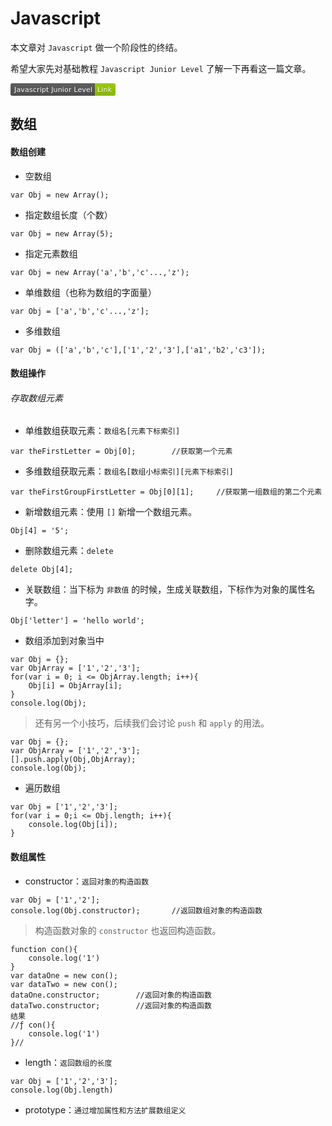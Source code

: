 # Javascript
本文章对 `Javascript` 做一个阶段性的终结。

希望大家先对基础教程 `Javascript Junior Level` 了解一下再看这一篇文章。

<a href="http://javascript-junior.biuxbiu.design/#/" target="_blank"><svg xmlns="http://www.w3.org/2000/svg" xmlns:xlink="http://www.w3.org/1999/xlink" width="168" height="20"><linearGradient id="b" x2="0" y2="100%"><stop offset="0" stop-color="#bbb" stop-opacity=".1"/><stop offset="1" stop-opacity=".1"/></linearGradient><clipPath id="a"><rect width="168" height="20" rx="3" fill="#fff"/></clipPath><g clip-path="url(#a)"><path fill="#555" d="M0 0h135v20H0z"/><path fill="#97ca00" d="M135 0h33v20H135z"/><path fill="url(#b)" d="M0 0h168v20H0z"/></g><g fill="#fff" text-anchor="middle" font-family="DejaVu Sans,Verdana,Geneva,sans-serif" font-size="110"> <text x="685" y="150" fill="#010101" fill-opacity=".3" transform="scale(.1)" textLength="1250">Javascript Junior Level</text><text x="685" y="140" transform="scale(.1)" textLength="1250">Javascript Junior Level</text><text x="1505" y="150" fill="#010101" fill-opacity=".3" transform="scale(.1)" textLength="230">Link</text><text x="1505" y="140" transform="scale(.1)" textLength="230">Link</text></g> </svg></a>

## 数组


#### 数组创建

* 空数组
```copy
var Obj = new Array();
```

* 指定数组长度（个数）
```copy
var Obj = new Array(5);
```

* 指定元素数组
```copy
var Obj = new Array('a','b','c'...,'z');
```

* 单维数组（也称为数组的字面量）
```copy
var Obj = ['a','b','c'...,'z'];
```

* 多维数组
```copy
var Obj = (['a','b','c'],['1','2','3'],['a1','b2','c3']);
```

#### 数组操作

###### 存取数组元素
* 单维数组获取元素：`数组名[元素下标索引]`
```copy
var theFirstLetter = Obj[0];        //获取第一个元素
```

* 多维数组获取元素：`数组名[数组小标索引][元素下标索引]`
```copy
var theFirstGroupFirstLetter = Obj[0][1];     //获取第一组数组的第二个元素
```

* 新增数组元素：使用 `[]` 新增一个数组元素。
```copy
Obj[4] = '5';
```

* 删除数组元素：`delete`
```copy
delete Obj[4];
```

* 关联数组：当下标为 `非数值` 的时候，生成关联数组，下标作为对象的属性名字。
```copy
Obj['letter'] = 'hello world';
```

* 数组添加到对象当中
```copy
var Obj = {};
var ObjArray = ['1','2','3'];
for(var i = 0; i <= ObjArray.length; i++){
    Obj[i] = ObjArray[i];
}
console.log(Obj);
```

>还有另一个小技巧，后续我们会讨论 `push` 和 `apply` 的用法。
```copy
var Obj = {};
var ObjArray = ['1','2','3'];
[].push.apply(Obj,ObjArray);
console.log(Obj);
```

* 遍历数组
```copy
var Obj = ['1','2','3'];
for(var i = 0;i <= Obj.length; i++){
    console.log(Obj[i]);
}
```

#### 数组属性

* constructor：`返回对象的构造函数`
```copy
var Obj = ['1','2'];
console.log(Obj.constructor);       //返回数组对象的构造函数
```

>构造函数对象的 `constructor` 也返回构造函数。
```copy
function con(){
    console.log('1')
}
var dataOne = new con();
var dataTwo = new con();
dataOne.constructor;        //返回对象的构造函数
dataTwo.constructor;        //返回对象的构造函数
结果
//ƒ con(){
    console.log('1')
}//
```


* length：`返回数组的长度`
```copy
var Obj = ['1','2','3'];
console.log(Obj.length)
```

* prototype：`通过增加属性和方法扩展数组定义`